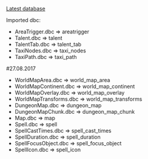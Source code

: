 [Latest database](https://github.com/reapler/WoWDb-Database-/releases/download/3.3.5a-12340-29.08.2017/WoWDb335.zip)


Imported dbc:
- AreaTrigger.dbc => areatrigger
- Talent.dbc => talent
- TalentTab.dbc => talent_tab
- TaxiNodes.dbc => taxi_nodes
- TaxiPath.dbc => taxi_path

#27.08.2017

- WorldMapArea.dbc => world_map_area
- WorldMapContinent.dbc => world_map_continent
- WorldMapOverlay.dbc => world_map_overlay
- WorldMapTransforms.dbc => world_map_transforms
- DungeonMap.dbc => dungeon_map
- DungeonMapChunk.dbc => dungeon_map_chunk
- Map.dbc => map
- Spell.dbc => spell
- SpellCastTimes.dbc => spell_cast_times
- SpellDuration.dbc => spell_duration
- SpellFocusObject.dbc => spell_focus_object
- SpellIcon.dbc => spell_icon
